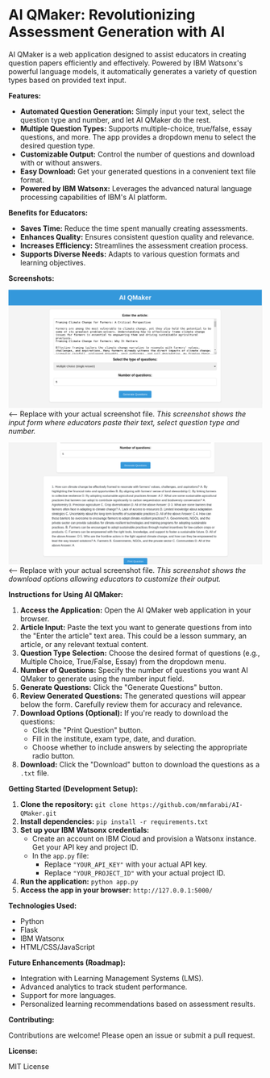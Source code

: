 # AI QMaker: Revolutionizing Assessment Generation with AI

AI QMaker is a web application designed to assist educators in creating question papers efficiently and effectively. Powered by IBM Watsonx's powerful language models, it automatically generates a variety of question types based on provided text input.

**Features:**

* **Automated Question Generation:** Simply input your text, select the question type and number, and let AI QMaker do the rest.
* **Multiple Question Types:** Supports multiple-choice, true/false, essay questions, and more. The app provides a dropdown menu to select the desired question type.
* **Customizable Output:** Control the number of questions and download with or without answers.
* **Easy Download:** Get your generated questions in a convenient text file format.
* **Powered by IBM Watsonx:** Leverages the advanced natural language processing capabilities of IBM's AI platform.

**Benefits for Educators:**

* **Saves Time:** Reduce the time spent manually creating assessments.
* **Enhances Quality:** Ensures consistent question quality and relevance.
* **Increases Efficiency:** Streamlines the assessment creation process.
* **Supports Diverse Needs:** Adapts to various question formats and learning objectives.

**Screenshots:**

![Screenshot 1: Input Form](screenshot1.png)  <-- Replace with your actual screenshot file.
*This screenshot shows the input form where educators paste their text, select question type and number.*

![Screenshot 2: Download Options](screenshot2.png)  <-- Replace with your actual screenshot file.
*This screenshot shows the download options allowing educators to customize their output.*

**Instructions for Using AI QMaker:**

1. **Access the Application:** Open the AI QMaker web application in your browser.
2. **Article Input:** Paste the text you want to generate questions from into the "Enter the article" text area. This could be a lesson summary, an article, or any relevant textual content.
3. **Question Type Selection:** Choose the desired format of questions (e.g., Multiple Choice, True/False, Essay) from the dropdown menu.
4. **Number of Questions:** Specify the number of questions you want AI QMaker to generate using the number input field.
5. **Generate Questions:** Click the "Generate Questions" button.
6. **Review Generated Questions:** The generated questions will appear below the form. Carefully review them for accuracy and relevance.
7. **Download Options (Optional):**  If you're ready to download the questions:
    * Click the "Print Question" button.
    * Fill in the institute, exam type, date, and duration.
    * Choose whether to include answers by selecting the appropriate radio button.
8. **Download:** Click the "Download" button to download the questions as a `.txt` file.

**Getting Started (Development Setup):**

1. **Clone the repository:**  `git clone https://github.com/mmfarabi/AI-QMaker.git`
2. **Install dependencies:**  `pip install -r requirements.txt`
3. **Set up your IBM Watsonx credentials:**
    * Create an account on IBM Cloud and provision a Watsonx instance. Get your API key and project ID.
    * In the `app.py` file:
        * Replace `"YOUR_API_KEY"` with your actual API key.
        * Replace `"YOUR_PROJECT_ID"` with your actual project ID.
4. **Run the application:** `python app.py`
5. **Access the app in your browser:** `http://127.0.0.1:5000/`

**Technologies Used:**

* Python
* Flask
* IBM Watsonx
* HTML/CSS/JavaScript

**Future Enhancements (Roadmap):**

* Integration with Learning Management Systems (LMS).
* Advanced analytics to track student performance.
* Support for more languages.
* Personalized learning recommendations based on assessment results. 

**Contributing:**

Contributions are welcome!  Please open an issue or submit a pull request.

**License:**

MIT License
